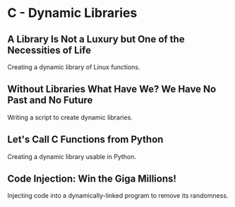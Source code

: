 # C - Dynamic Libraries

## A Library Is Not a Luxury but One of the Necessities of Life
Creating a dynamic library of Linux functions.

## Without Libraries What Have We? We Have No Past and No Future
Writing a script to create dynamic libraries.

## Let's Call C Functions from Python
Creating a dynamic library usable in Python.

## Code Injection: Win the Giga Millions!
Injecting code into a dynamically-linked program to remove its randomness.
